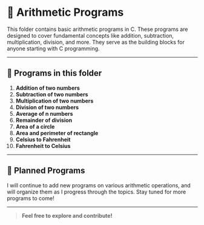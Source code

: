 # 📁 Arithmetic Programs

This folder contains basic arithmetic programs in C. These programs are designed to cover fundamental concepts like addition, subtraction, multiplication, division, and more. They serve as the building blocks for anyone starting with C programming.

---

## 📝 Programs in this folder

01. **Addition of two numbers**
02. **Subtraction of two numbers**
03. **Multiplication of two numbers**
04. **Division of two numbers**
05. **Average of n numbers**
06. **Remainder of division**
07. **Area of a circle**
08. **Area and perimeter of rectangle** 
09. **Celsius to Fahrenheit**
10. **Fahrenheit to Celsius**

---

## 📅 Planned Programs

I will continue to add new programs on various arithmetic operations, and will organize them as I progress through the topics. Stay tuned for more programs to come!

---

> **Feel free to explore and contribute!**  
